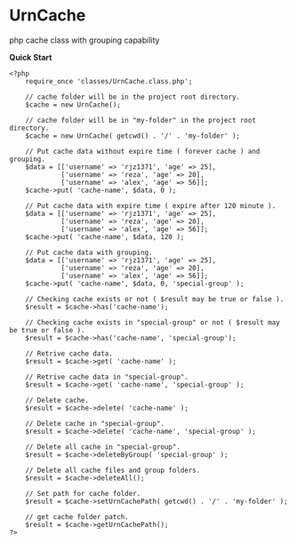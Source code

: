 # UrnCache
php cache class with grouping capability

**Quick Start**

    <?php
        require_once 'classes/UrnCache.class.php';
         
        // cache folder will be in the project root directory.
        $cache = new UrnCache();
         
        // cache folder will be in "my-folder" in the project root directory.
        $cache = new UrnCache( getcwd() . '/' . 'my-folder' );
        
        // Put cache data without expire time ( forever cache ) and grouping.
        $data = [['username' => 'rjz1371', 'age' => 25],
                 ['username' => 'reza', 'age' => 20],
                 ['username' => 'alex', 'age' => 56]];
        $cache->put( 'cache-name', $data, 0 );
        
        // Put cache data with expire time ( expire after 120 minute ).
        $data = [['username' => 'rjz1371', 'age' => 25],
                 ['username' => 'reza', 'age' => 20],
                 ['username' => 'alex', 'age' => 56]];
        $cache->put( 'cache-name', $data, 120 );
        
        // Put cache data with grouping.
        $data = [['username' => 'rjz1371', 'age' => 25],
                 ['username' => 'reza', 'age' => 20],
                 ['username' => 'alex', 'age' => 56]];
        $cache->put( 'cache-name', $data, 0, 'special-group' );
        
        // Checking cache exists or not ( $result may be true or false ).
        $result = $cache->has('cache-name');
        
        // Checking cache exists in "special-group" or not ( $result may be true or false ).
        $result = $cache->has('cache-name', 'special-group');
        
        // Retrive cache data.
        $result = $cache->get( 'cache-name' );
        
        // Retrive cache data in "special-group".
        $result = $cache->get( 'cache-name', 'special-group' );
        
        // Delete cache.
        $result = $cache->delete( 'cache-name' );
        
        // Delete cache in "special-group".
        $result = $cache->delete( 'cache-name', 'special-group' );
        
        // Delete all cache in "special-group".
        $result = $cache->deleteByGroup( 'special-group' );
        
        // Delete all cache files and group folders.
        $result = $cache->deleteAll();
        
        // Set path for cache folder.
        $result = $cache->setUrnCachePath( getcwd() . '/' . 'my-folder' );
        
        // get cache folder patch.
        $result = $cache->getUrnCachePath();
    ?>
